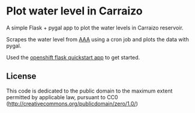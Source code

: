 # Plot water level in Carraizo

A simple Flask + pygal app to plot the water levels in Carraizo reservoir.

Scrapes the water level from [AAA](http://www.acueductospr.com/niveles/)
using a cron job and plots the data with pygal.

Used the [openshift flask quickstart app](https://github.com/ryanj/flask-base)
to get started.

## License
This code is dedicated to the public domain to the maximum extent permitted by applicable law, pursuant to CC0 (http://creativecommons.org/publicdomain/zero/1.0/)
